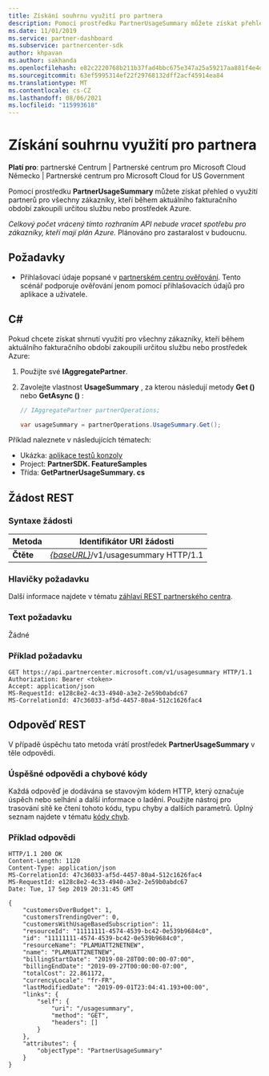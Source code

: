 ```yaml
---
title: Získání souhrnu využití pro partnera
description: Pomocí prostředku PartnerUsageSummary můžete získat přehled o využití partnerů pro všechny zákazníky, kteří během aktuálního fakturačního období zakoupili určitou službu nebo prostředek Azure.
ms.date: 11/01/2019
ms.service: partner-dashboard
ms.subservice: partnercenter-sdk
author: khpavan
ms.author: sakhanda
ms.openlocfilehash: e82c2220768b211b37fad4bbc675e347a25a59217aa881f4e4db2e4d586eb354
ms.sourcegitcommit: 63ef5995314ef22f29768132dff2acf45914ea84
ms.translationtype: MT
ms.contentlocale: cs-CZ
ms.lasthandoff: 08/06/2021
ms.locfileid: "115993618"
---
```

# <a name="get-a-usage-summary-for-a-partner"></a>Získání souhrnu využití pro partnera

**Platí pro**: partnerské Centrum | Partnerské centrum pro Microsoft Cloud Německo | Partnerské centrum pro Microsoft Cloud for US Government

Pomocí prostředku **PartnerUsageSummary** můžete získat přehled o využití partnerů pro všechny zákazníky, kteří během aktuálního fakturačního období zakoupili určitou službu nebo prostředek Azure.

*Celkový počet vrácený tímto rozhraním API nebude vracet spotřebu pro zákazníky, kteří mají plán Azure.* Plánováno pro zastaralost v budoucnu.

## <a name="prerequisites"></a>Požadavky

- Přihlašovací údaje popsané v [partnerském centru ověřování](partner-center-authentication.md). Tento scénář podporuje ověřování jenom pomocí přihlašovacích údajů pro aplikace a uživatele.

## <a name="c"></a>C\#

Pokud chcete získat shrnutí využití pro všechny zákazníky, kteří během aktuálního fakturačního období zakoupili určitou službu nebo prostředek Azure:

1. Použijte své **IAggregatePartner**.

2. Zavolejte vlastnost **UsageSummary** , za kterou následují metody **Get ()** nebo **GetAsync ()** :

    ``` csharp
    // IAggregatePartner partnerOperations;

    var usageSummary = partnerOperations.UsageSummary.Get();
    ```

Příklad naleznete v následujících tématech:

- Ukázka: [aplikace testů konzoly](console-test-app.md)
- Project: **PartnerSDK. FeatureSamples**
- Třída: **GetPartnerUsageSummary. cs**

## <a name="rest-request"></a>Žádost REST

### <a name="request-syntax"></a>Syntaxe žádosti

| Metoda  | Identifikátor URI žádosti                                                         |
|---------|---------------------------------------------------------------------|
| **Čtěte** | [*{baseURL}*](partner-center-rest-urls.md)/v1/usagesummary HTTP/1.1 |

### <a name="request-headers"></a>Hlavičky požadavku

Další informace najdete v tématu [záhlaví REST partnerského centra](headers.md).

### <a name="request-body"></a>Text požadavku

Žádné

### <a name="request-example"></a>Příklad požadavku

```http
GET https://api.partnercenter.microsoft.com/v1/usagesummary HTTP/1.1
Authorization: Bearer <token>
Accept: application/json
MS-RequestId: e128c8e2-4c33-4940-a3e2-2e59b0abdc67
MS-CorrelationId: 47c36033-af5d-4457-80a4-512c1626fac4
```

## <a name="rest-response"></a>Odpověď REST

V případě úspěchu tato metoda vrátí prostředek **PartnerUsageSummary** v těle odpovědi.

### <a name="response-success-and-error-codes"></a>Úspěšné odpovědi a chybové kódy

Každá odpověď je dodávána se stavovým kódem HTTP, který označuje úspěch nebo selhání a další informace o ladění. Použijte nástroj pro trasování sítě ke čtení tohoto kódu, typu chyby a dalších parametrů. Úplný seznam najdete v tématu [kódy chyb](error-codes.md).

### <a name="response-example"></a>Příklad odpovědi

```http
HTTP/1.1 200 OK
Content-Length: 1120
Content-Type: application/json
MS-CorrelationId: 47c36033-af5d-4457-80a4-512c1626fac4
MS-RequestId: e128c8e2-4c33-4940-a3e2-2e59b0abdc67
Date: Tue, 17 Sep 2019 20:31:45 GMT

{
    "customersOverBudget": 1,
    "customersTrendingOver": 0,
    "customersWithUsageBasedSubscription": 11,
    "resourceId": "11111111-4574-4539-bc42-0e539b9684c0",
    "id": "11111111-4574-4539-bc42-0e539b9684c0",
    "resourceName": "PLAMUATT2NETNEW",
    "name": "PLAMUATT2NETNEW",
    "billingStartDate": "2019-08-28T00:00:00-07:00",
    "billingEndDate": "2019-09-27T00:00:00-07:00",
    "totalCost": 22.861172,
    "currencyLocale": "fr-FR",
    "lastModifiedDate": "2019-09-01T23:04:41.193+00:00",
    "links": {
        "self": {
            "uri": "/usagesummary",
            "method": "GET",
            "headers": []
        }
    },
    "attributes": {
        "objectType": "PartnerUsageSummary"
    }
}
```
